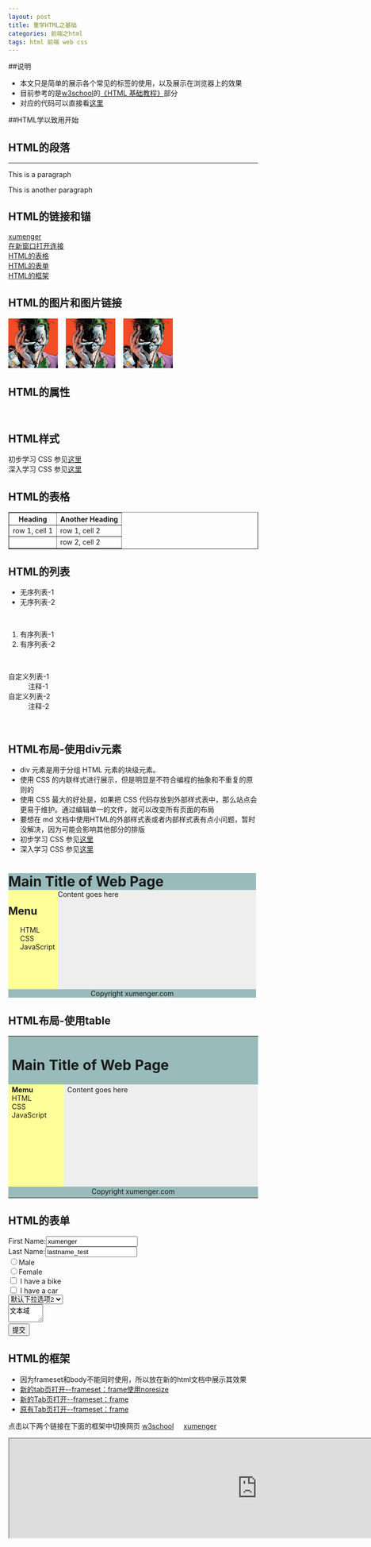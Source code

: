 ```yaml
---
layout: post
title: 重学HTML之基础
categories: 前端之html 
tags: html 前端 web css
---
```


##说明

* 本文只是简单的展示各个常见的标签的使用，以及展示在浏览器上的效果
* 目前参考的是[w3school](http://www.w3school.com.cn)的[《HTML 基础教程》](http://www.w3school.com.cn/html/index.asp)部分
* 对应的代码可以直接看[这里](https://raw.githubusercontent.com/xumenger/xumenger.github.io/master/_posts/2016-04-03-html-20160403.md)

##HTML学以致用开始

<html>
<head> <meta http-equiv="Content-Type" content="text/html; charset=utf-8" />
<title>实验HTML</title>
</head>

<body>
<h2>HTML的段落</h2>
<hr/>
<!-- HTML注释 -->
<p>This is a paragraph</p>
<p>This is another paragraph</p>

<h2>HTML的链接和锚</h2>
<a href="http://www.xumenger.com">xumenger</a><br>
<a href="http://www.xumenger.com" target="_blank">在新窗口打开连接</a></br>
<a href='#a-table'>HTML的表格</a></br>
<a href='#a-form'>HTML的表单</a></br>
<a href='#a-iframe'>HTML的框架</a></br>

<h2>HTML的图片和图片链接</h2>
<img src="../image/joker.jpeg" width="100" height="100" />&nbsp;&nbsp;&nbsp;
<img src="../image/joker.jpeg" width="100" height="100" alt="在浏览器无法载入图像时，替换文本属性告诉读者她们失去的信息">&nbsp;&nbsp;&nbsp;
<a href="http://www.xumenger.com"><img border="0" src="../image/joker.jpeg" width="100" height="100" /></a>

<h2>HTML的属性</h2>
<div class="divclass" id="divid"></div></br>

<h2>HTML样式</h2>

初步学习 CSS 参见<a href="http://www.w3school.com.cn/html/html_css.asp">这里</a></br>
深入学习 CSS 参见<a href="http://www.w3school.com.cn/css/index.asp">这里</a></br>

<h2><a name = 'a-table'>HTML的表格</a></h2>
<table border="1">
<tr>
<th>Heading</th>
<th>Another Heading</th>
</tr>
<tr>
<td>row 1, cell 1</td>
<td>row 1, cell 2</td>
</tr>
<tr>
<td>&nbsp;</td>
<td>row 2, cell 2</td>
</tr>
</table>

<h2>HTML的列表</h2>

<ul>
<li>无序列表-1</li>
<li>无序列表-2</li>
</ul>
</br>

<ol>
<li>有序列表-1</li>
<li>有序列表-2</li>
</ol>
</br>

<dl>
<dt>自定义列表-1</dt>
<dd>注释-1</dd>
<dt>自定义列表-2</dt>
<dd>注释-2</dd>
</dl>
</br>

<h2>HTML布局-使用div元素</h2>

<ul>
<li>div 元素是用于分组 HTML 元素的块级元素。</li>
<li>使用 CSS 的内联样式进行展示，但是明显是不符合编程的抽象和不重复的原则的</li>
<li>使用 CSS 最大的好处是，如果把 CSS 代码存放到外部样式表中，那么站点会更易于维护。通过编辑单一的文件，就可以改变所有页面的布局</li>
<li>要想在 md 文档中使用HTML的外部样式表或者内部样式表有点小问题，暂时没解决，因为可能会影响其他部分的排版</li>
<li>初步学习 CSS 参见<a href="http://www.w3school.com.cn/html/html_css.asp">这里</a></li>
<li>深入学习 CSS 参见<a href="http://www.w3school.com.cn/css/index.asp">这里</a></li>
</ul>

<div style="width: 500px">

<div style="background-color: #99bbbb;">
<h1 style="margin-bottom: 0;">Main Title of Web Page</h1>
</div>

<div style="background-color: #ffff99; height: 200px; width:100px; float: left;">
<h2>Menu</h2>

<ul style="margin: 0;">
<li style="list-style: none;">HTML</li>
<li style="list-style: none;">CSS</li>
<li style="list-style: none;">JavaScript</li>
</ul>
</div>

<div style="background-color:#EEEEEE; height:200px; width:400px; float:left;">Content goes here</div>
<div style="background-color: #99bbbb; clear: both; text-align: center;">Copyright xumenger.com</div>
</div>

<h2>HTML布局-使用table</h2>

<table width="500" border="0">
<tr>
<td colspan="2" style="background-color:#99bbbb;">
<h1>Main Title of Web Page</h1>
</td>
</tr>

<tr valign="top">
<td style="background-color:#ffff99; width:100px; text-align:top;">
<b>Memu</b></br>
HTML</br>
CSS</br>
JavaScript</br>
</td>

<td style="background-color:#EEEEEE; height:200px; width:400px; text-align:top;">Content goes here</td>
<tr>

<tr>
<td colspan="2" style="background-color:#99bbbb; text-align:center;">Copyright xumenger.com</td>
</tr>
</table>

<h2><a name = 'a-form'>HTML的表单</a></h2>

<form>
First Name:<input type="text" name="firstname" value="xumenger" /></br>
Last Name:<input type="text" name="lastname" value="lastname_test" /></br>
<input type="radio" name="sex" value="male" />Male</br>
<input type="radio" name="sex" value="female" />Female</br>
<input type="checkbox" name="bike" /> I have a bike</br>
<input type="checkbox" name="car" /> I have a car</br>
<select>
<option>下拉选项1
<option selected>默认下拉选项2
<option>下拉选项3
</select></br>
<textarea name="Comment" rows="2" cols="6">文本域</textarea></br>
<input type="submit" value="提交" />
</form>

<h2><a name = 'a-iframe'>HTML的框架</a></h2>

<ul>
<li>因为frameset和body不能同时使用，所以放在新的html文档中展示其效果</li>
<li><a href="../../download/20160404/frameset-1.html" target="_blank">新的tab页打开--frameset：frame使用noresize</a></li>
<li><a href="../../download/20160404/frameset-2.html" target="_blank">新的Tab页打开--frameset：frame</a></li>
<li><a href="../../download/20160404/frameset-2.html">原有Tab页打开--frameset：frame</a></li>
</ul>

点击以下两个链接在下面的框架中切换网页
<a href="http://www.w3school.com.cn" target="iframe_a">w3school</a>&nbsp;&nbsp;&nbsp;&nbsp;
<a href="http://www.xumenger.com" target="iframe_a">xumenger</a>
<iframe src="http://www.xumenger.com" width="1000" height="200" name="iframe_a"></iframe>

</body>
</html>
